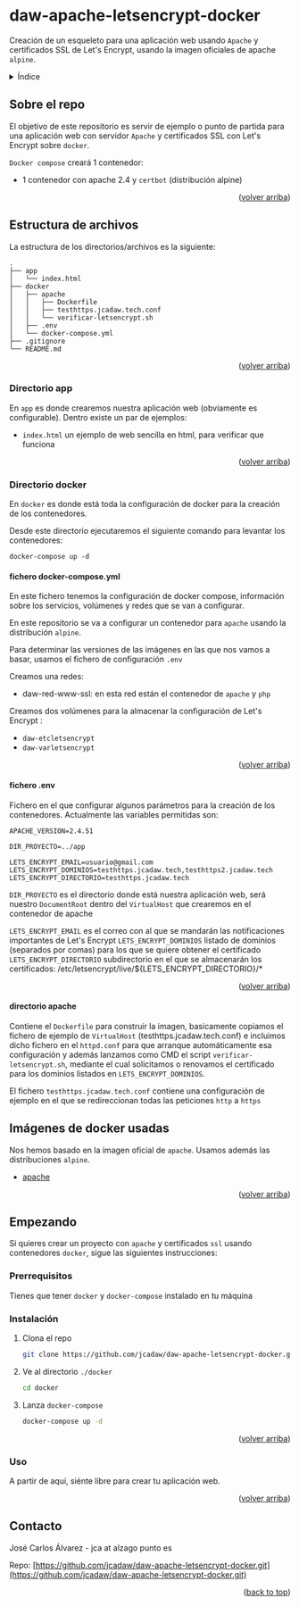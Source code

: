 # daw-apache-letsencrypt-docker
Creación de un esqueleto para una aplicación web usando `Apache` y certificados SSL de Let's Encrypt, usando la imagen oficiales de apache `alpine`.
<div id="top"></div>

<!-- TABLE OF CONTENTS -->
<details>
  <summary>Índice</summary>
  <ol>
    <li>
      <a href="#sobre-el-repo">Sobre el repo</a>
    </li>
    <li>
      <a href="#estructura-de-archivos">Estructura de archivos</a>
      <ul>
        <li><a href="#directorio-app">Directorio "./app"</a></li>
        <li><a href="#directorio-docker">Directorio "./docker"</a></li>
        <ul>
          <li><a href="#fichero-docker-composeyml">fichero docker-compose.yml</a></li>
          <li><a href="#fichero-env">fichero .env</a></li>
          <li><a href="#directorio-apache">directorio apache</a></li>
        </ul>
      </ul>
      <li><a href="#imágenes-de-docker-usadas">Imágenes de docker usadas</a></li>
      <li><a href="#empezando">Empezando</a></li>
      <ul>
        <li><a href="#prerrequisitos">Prerrequisitos</a></li>
        <li><a href="#instalación">Instalación</a></li>
        <li><a href="#uso">Uso</a></li>
      </ul>
      <li><a href="#contacto">Contacto</a></li>
    </li>
  </ol>
</details>



<!-- ABOUT THE PROJECT -->
## Sobre el repo

El objetivo de este repositorio es servir de ejemplo o punto de partida para una aplicación web con servidor `Apache` y certificados SSL con Let's Encrypt sobre `docker`. 

`Docker compose` creará 1 contenedor: 
* 1 contenedor con apache 2.4 y `certbot` (distribución alpine)

<p align="right">(<a href="#top">volver arriba</a>)</p>

## Estructura de archivos

La estructura de los directorios/archivos es la siguiente: 

```
.
├── app
│   └── index.html
├── docker
│   ├── apache
│   │   ├── Dockerfile
│   │   ├── testhttps.jcadaw.tech.conf
│   │   └── verificar-letsencrypt.sh
│   ├── .env
│   └── docker-compose.yml
├── .gitignore
└── README.md

```
<p align="right">(<a href="#top">volver arriba</a>)</p>

### Directorio app

En `app` es donde crearemos nuestra aplicación web (obviamente es configurable).
Dentro existe un par de ejemplos: 
* `index.html` un ejemplo de web sencilla en html, para verificar que funciona


<p align="right">(<a href="#top">volver arriba</a>)</p>

### Directorio docker

En `docker` es donde está toda la configuración de docker para la creación de los contenedores. 

Desde este directorio ejecutaremos el siguiente comando para levantar los contenedores:

```docker
docker-compose up -d
```


#### fichero docker-compose.yml

En este fichero tenemos la configuración de docker compose, información sobre los servicios, volúmenes y redes que se van a configurar. 

En este repositorio se va a configurar un contenedor para `apache` usando la distribución `alpine`. 

Para determinar las versiones de las imágenes en las que nos vamos a basar, usamos el fichero de configuración `.env`

Creamos una redes: 
  - daw-red-www-ssl: en esta red están el contenedor de `apache` y `php`

Creamos dos volúmenes para la almacenar la configuración de Let's Encrypt : 
 - `daw-etcletsencrypt`
 - `daw-varletsencrypt`

<p align="right">(<a href="#top">volver arriba</a>)</p>

#### fichero .env

Fichero en el que configurar algunos parámetros para la creación de los contenedores. Actualmente las variables permitidas son: 

```
APACHE_VERSION=2.4.51

DIR_PROYECTO=../app

LETS_ENCRYPT_EMAIL=usuario@gmail.com
LETS_ENCRYPT_DOMINIOS=testhttps.jcadaw.tech,testhttps2.jcadaw.tech
LETS_ENCRYPT_DIRECTORIO=testhttps.jcadaw.tech
```

`DIR_PROYECTO` es el directorio donde está nuestra aplicación web, será nuestro `DocumentRoot` dentro del `VirtualHost` que crearemos en el contenedor de apache

`LETS_ENCRYPT_EMAIL` es el correo con al que se mandarán las notificaciones importantes de Let's Encrypt
`LETS_ENCRYPT_DOMINIOS` listado de dominios (separados por comas) para los que se quiere obtener el certificado
`LETS_ENCRYPT_DIRECTORIO` subdirectorio en el que se almacenarán los certificados: /etc/letsencrypt/live/${LETS_ENCRYPT_DIRECTORIO}/*

<p align="right">(<a href="#top">volver arriba</a>)</p>

#### directorio apache

Contiene el `Dockerfile` para construir la imagen, basicamente copiamos el fichero de ejemplo de `VirtualHost` (testhttps.jcadaw.tech.conf) e incluimos dicho fichero en el `httpd.conf` para que arranque automáticamente esa configuración y además lanzamos como CMD el script `verificar-letsencrypt.sh`, mediante el cual solicitamos o renovamos el certificado para los dominios listados en `LETS_ENCRYPT_DOMINIOS`.


El fichero `testhttps.jcadaw.tech.conf` contiene una configuración de ejemplo en el que se redireccionan todas las peticiones `http` a `https`



## Imágenes de docker usadas

Nos hemos basado en la imagen oficial de `apache`. Usamos además las distribuciones `alpine`.

* [apache](https://hub.docker.com/_/httpd)

<p align="right">(<a href="#top">volver arriba</a>)</p>



<!-- GETTING STARTED -->
## Empezando

Si quieres crear un proyecto con `apache` y certificados `ssl` usando contenedores `docker`, sigue las siguientes instrucciones:

### Prerrequisitos

Tienes que tener `docker` y `docker-compose` instalado en tu máquina

### Instalación

1. Clona el repo
   ```sh
   git clone https://github.com/jcadaw/daw-apache-letsencrypt-docker.git 
   ```
2. Ve al directorio `./docker`
   ```sh
   cd docker
   ```
3. Lanza `docker-compose`
   ```sh
   docker-compose up -d
   ```

<p align="right">(<a href="#top">volver arriba</a>)</p>



<!-- USAGE EXAMPLES -->
### Uso

A partir de aquí, siénte libre para crear tu aplicación web.
<p align="right">(<a href="#top">volver arriba</a>)</p>


## Contacto

José Carlos Álvarez - jca at alzago punto es

Repo: [https://github.com/jcadaw/daw-apache-letsencrypt-docker.git](https://github.com/jcadaw/daw-apache-letsencrypt-docker.git)

<p align="right">(<a href="#top">back to top</a>)</p>
